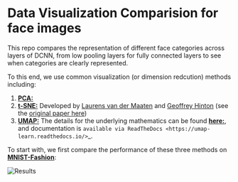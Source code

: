 # Data Visualization Comparision for face images

This repo compares the representation of different face categories across layers of DCNN, from low pooling layers for fully connected layers to see when categories are clearly represented.

To this end, we use common visualization (or dimension redcution) methods including:
1. [**PCA:**](https://scikit-learn.org/stable/modules/generated/sklearn.decomposition.PCA.html)
2. [**t-SNE:**](https://scikit-learn.org/stable/modules/generated/sklearn.manifold.TSNE.html) Developed by [Laurens van der Maaten](http://lvdmaaten.github.io/) and [Geoffrey Hinton](http://www.cs.toronto.edu/~hinton/) (see the [original paper here](http://jmlr.csail.mit.edu/papers/volume9/vandermaaten08a/vandermaaten08a.pdf))
3. [**UMAP:**](https://github.com/lmcinnes/umap) The details for the underlying mathematics can be found [**here:**](https://arxiv.org/abs/1802.03426), and documentation is `available via ReadTheDocs <https://umap-learn.readthedocs.io/>`_. 

To start with, we first compare the performance of these three methods on [**MNIST-Fashion**](https://github.com/zalandoresearch/fashion-mnist):

![Results](MNIST_Fashion_visualization.png.png)
